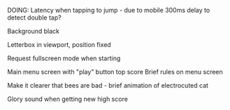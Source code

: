 DOING: Latency when tapping to jump - due to mobile 300ms delay to detect double tap?

Background black

Letterbox in viewport, position fixed

Request fullscreen mode when starting

Main menu screen with
  "play" button
  top score
  Brief rules on menu screen

Make it clearer that bees are bad - brief animation of electrocuted cat

Glory sound when getting new high score

